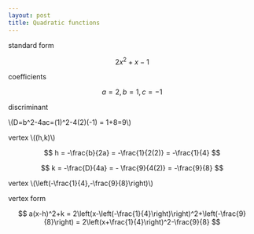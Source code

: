 ```yaml
---
layout: post
title: Quadratic functions
---
```


standard form

$$
2x^2+x-1
$$

coefficients

$$
a=2, b=1, c=-1
$$

discriminant

\\(D=b^2-4ac=(1)^2-4(2)(-1) = 1+8=9\\)

vertex \\((h,k)\\)

$$
h = -\frac{b}{2a} = -\frac{1}{2(2)} = -\frac{1}{4}
$$

$$
k = -\frac{D}{4a} = - \frac{9}{4(2)} = -\frac{9}{8}
$$

vertex \\(\left(-\frac{1}{4},-\frac{9}{8}\right)\\)

vertex form

$$
a(x-h)^2+k = 2\left(x-\left(-\frac{1}{4}\right)\right)^2+\left(-\frac{9}{8}\right)
= 2\left(x+\frac{1}{4}\right)^2-\frac{9}{8}
$$